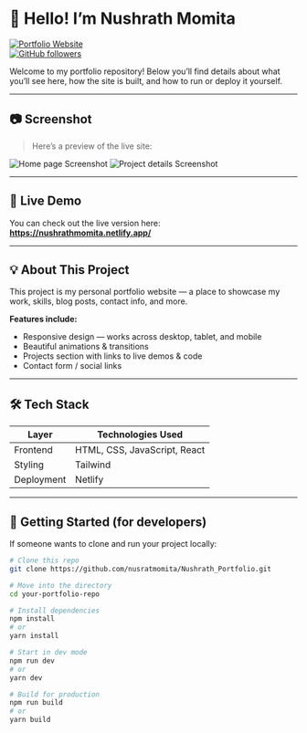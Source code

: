 <!--
  README for Nushrath Momita’s Portfolio
  Feel free to customize: colors, sections, ordering, badges, etc.
-->

# 👋 Hello! I’m **Nushrath Momita**

[![Portfolio Website](https://img.shields.io/badge/Website-nushrathmomita.netlify.app-blue?style=flat-square&logo=netlify)](https://nushrathmomita.netlify.app/)  
[![GitHub followers](https://img.shields.io/github/followers/YourGitHubUser?label=Follow&style=social)](https://github.com/YourGitHubUser)

Welcome to my portfolio repository! Below you’ll find details about what you’ll see here, how the site is built, and how to run or deploy it yourself.

---

## 📷 Screenshot

> Here’s a preview of the live site:

![Home page Screenshot](https://i.ibb.co.com/Hf3zCH0m/1.png)
![Project details Screenshot](https://i.ibb.co.com/G462sD4K/2.png)


---

## 🔗 Live Demo

You can check out the live version here:  
**https://nushrathmomita.netlify.app/**

---

## 💡 About This Project

This project is my personal portfolio website — a place to showcase my work, skills, blog posts, contact info, and more.

**Features include:**
- Responsive design — works across desktop, tablet, and mobile
- Beautiful animations & transitions
- Projects section with links to live demos & code
- Contact form / social links

---

## 🛠 Tech Stack

| Layer        | Technologies Used                                |
|--------------|---------------------------------------------------|
| Frontend     | HTML, CSS, JavaScript, React |
| Styling      | Tailwind         |
| Deployment   | Netlify               |


---

## 🚀 Getting Started (for developers)

If someone wants to clone and run your project locally:

```bash
# Clone this repo
git clone https://github.com/nusratmomita/Nushrath_Portfolio.git

# Move into the directory
cd your-portfolio-repo

# Install dependencies
npm install
# or
yarn install

# Start in dev mode
npm run dev
# or
yarn dev

# Build for production
npm run build
# or
yarn build

